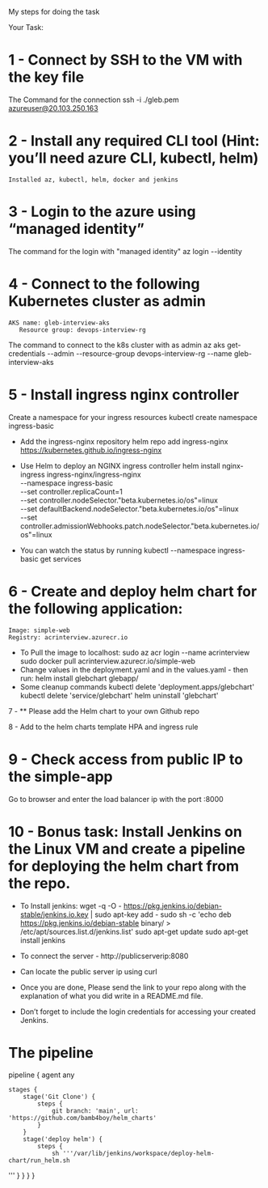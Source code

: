 My steps for doing the task



Your Task:
# 1 - Connect by SSH to the VM with the key file
The Command for the connection
ssh -i ./gleb.pem azureuser@20.103.250.163


# 2 - Install any required CLI tool (Hint: you’ll need azure CLI, kubectl, helm)
    Installed az, kubectl, helm, docker and jenkins
    

# 3 - Login to the azure using “managed identity”
The command for the login with "managed identity"
az login --identity


# 4 - Connect to the following Kubernetes cluster as admin
	AKS name: gleb-interview-aks
       Resource group: devops-interview-rg
The command to connect to the k8s cluster with as admin
az aks get-credentials --admin --resource-group devops-interview-rg --name gleb-interview-aks


# 5 - Install ingress nginx controller
Create a namespace for your ingress resources
kubectl create namespace ingress-basic

- Add the ingress-nginx repository
helm repo add ingress-nginx https://kubernetes.github.io/ingress-nginx

- Use Helm to deploy an NGINX ingress controller
helm install nginx-ingress ingress-nginx/ingress-nginx \
    --namespace ingress-basic \
    --set controller.replicaCount=1 \
    --set controller.nodeSelector."beta\.kubernetes\.io/os"=linux \
    --set defaultBackend.nodeSelector."beta\.kubernetes\.io/os"=linux \
    --set controller.admissionWebhooks.patch.nodeSelector."beta\.kubernetes\.io/os"=linux
- You can watch the status by running
kubectl --namespace ingress-basic get services


# 6 - Create and deploy helm chart for the following application:
    Image: simple-web
    Registry: acrinterview.azurecr.io   
- To Pull the image to localhost:
sudo az acr login --name acrinterview
sudo docker pull acrinterview.azurecr.io/simple-web
- Change values in the deployment.yaml and in the values.yaml - then run:
helm install glebchart glebapp/
- Some cleanup commands
kubectl delete 'deployment.apps/glebchart'
kubectl delete 'service/glebchart'
helm uninstall 'glebchart'


 7 - ** Please add the Helm chart to your own Github repo

 8 - Add to the helm charts template HPA and ingress rule

 # 9 - Check access from public IP to the simple-app
 Go to browser and enter the load balancer ip with the port :8000

 # 10 - Bonus task: Install Jenkins on the Linux VM and create a pipeline for deploying the helm chart from the repo.
 - To Install jenkins:
    wget -q -O - https://pkg.jenkins.io/debian-stable/jenkins.io.key | sudo apt-key add -
    sudo sh -c 'echo deb https://pkg.jenkins.io/debian-stable binary/ > \
        /etc/apt/sources.list.d/jenkins.list'
    sudo apt-get update
    sudo apt-get install jenkins
 - To connect the server - http://publicserverip:8080
 - Can locate the public server ip using curl

 - Once you are done, Please send the link to your repo along with the explanation of what you did write in a README.md file.
 - Don’t forget to include the login credentials for accessing your created Jenkins.
 # The pipeline
    
pipeline {
    agent any

    stages {
        stage('Git Clone') {
            steps {
                git branch: 'main', url: 'https://github.com/bamb4boy/helm_charts'
            }
        }
        stage('deploy helm') {
            steps {
                sh '''/var/lib/jenkins/workspace/deploy-helm-chart/run_helm.sh
'''
            }
        }
    }
}

